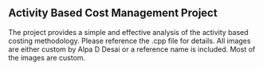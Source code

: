 ## Activity Based Cost Management Project

The project provides a simple and effective analysis of the activity based costing methodology. Please reference the .cpp file for details. All images are either custom by Alpa D Desai or a reference name is included. Most of the images are custom. 
